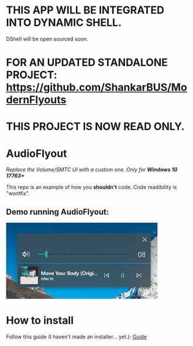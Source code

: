 # THIS APP WILL BE INTEGRATED INTO DYNAMIC SHELL.
DShell will be open sourced soon.

# FOR AN UPDATED STANDALONE PROJECT: https://github.com/ShankarBUS/ModernFlyouts
# THIS PROJECT IS NOW READ ONLY.

# AudioFlyout
*Replace the Volume/SMTC UI with a custom one. Only for **Windows 10 17763+***

This repo is an example of how you **shouldn't** code. Code readibility is "wontfix".


## Demo running AudioFlyout:
![demo](demo/demo.png "AudioFlyout window demo")


# How to install
Follow this guide (I haven't made an installer... yet.): [Guide](guide.md)
